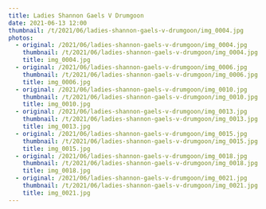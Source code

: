 ```yaml
---
title: Ladies Shannon Gaels V Drumgoon
date: 2021-06-13 12:00
thumbnail: /t/2021/06/ladies-shannon-gaels-v-drumgoon/img_0004.jpg
photos:
  - original: /2021/06/ladies-shannon-gaels-v-drumgoon/img_0004.jpg
    thumbnail: /t/2021/06/ladies-shannon-gaels-v-drumgoon/img_0004.jpg
    title: img_0004.jpg
  - original: /2021/06/ladies-shannon-gaels-v-drumgoon/img_0006.jpg
    thumbnail: /t/2021/06/ladies-shannon-gaels-v-drumgoon/img_0006.jpg
    title: img_0006.jpg
  - original: /2021/06/ladies-shannon-gaels-v-drumgoon/img_0010.jpg
    thumbnail: /t/2021/06/ladies-shannon-gaels-v-drumgoon/img_0010.jpg
    title: img_0010.jpg
  - original: /2021/06/ladies-shannon-gaels-v-drumgoon/img_0013.jpg
    thumbnail: /t/2021/06/ladies-shannon-gaels-v-drumgoon/img_0013.jpg
    title: img_0013.jpg
  - original: /2021/06/ladies-shannon-gaels-v-drumgoon/img_0015.jpg
    thumbnail: /t/2021/06/ladies-shannon-gaels-v-drumgoon/img_0015.jpg
    title: img_0015.jpg
  - original: /2021/06/ladies-shannon-gaels-v-drumgoon/img_0018.jpg
    thumbnail: /t/2021/06/ladies-shannon-gaels-v-drumgoon/img_0018.jpg
    title: img_0018.jpg
  - original: /2021/06/ladies-shannon-gaels-v-drumgoon/img_0021.jpg
    thumbnail: /t/2021/06/ladies-shannon-gaels-v-drumgoon/img_0021.jpg
    title: img_0021.jpg
---
```

